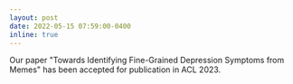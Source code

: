 ```yaml
---
layout: post
date: 2022-05-15 07:59:00-0400
inline: true
---
```


Our paper "Towards Identifying Fine-Grained Depression Symptoms from Memes" has been accepted for publication in ACL 2023.
